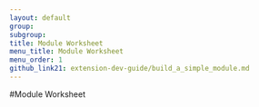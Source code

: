 ```yaml
---
layout: default
group: 
subgroup: 
title: Module Worksheet
menu_title: Module Worksheet
menu_order: 1
github_link21: extension-dev-guide/build_a_simple_module.md
---
```


#Module Worksheet